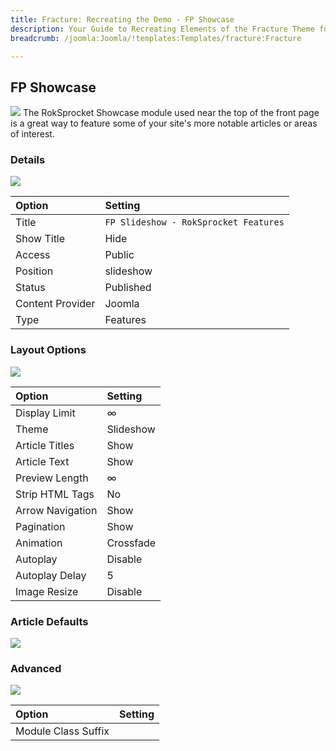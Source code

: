 ```yaml
---
title: Fracture: Recreating the Demo - FP Showcase
description: Your Guide to Recreating Elements of the Fracture Theme for Joomla
breadcrumb: /joomla:Joomla/!templates:Templates/fracture:Fracture

---
```


FP Showcase
-----
![][demo]
The RokSprocket Showcase module used near the top of the front page is a great way to feature some of your site's more notable articles or areas of interest.

### Details
![][demo2]

| Option           | Setting                               |  
| :--------------- | :------------------------------------ |  
| Title            | `FP Slideshow - RokSprocket Features` |  
| Show Title       | Hide                                  |  
| Access           | Public                                |  
| Position         | slideshow                             |  
| Status           | Published                             |  
| Content Provider | Joomla                                |  
| Type             | Features                              |  

### Layout Options
![][demo3]

| Option           | Setting   |  
| :--------------- | :-------- |  
| Display Limit    | ∞         |  
| Theme            | Slideshow |  
| Article Titles   | Show      |  
| Article Text     | Show      |  
| Preview Length   | ∞         |  
| Strip HTML Tags  | No        |  
| Arrow Navigation | Show      |  
| Pagination       | Show      |  
| Animation        | Crossfade |  
| Autoplay         | Disable   |  
| Autoplay Delay   | 5         |  
| Image Resize     | Disable   |  

### Article Defaults
![][demo4]

### Advanced
![][demo5]

| Option              | Setting                                            |
|:--------------------|:---------------------------------------------------|
| Module Class Suffix |  |

[demo]: assets/demo_2.jpeg
[demo2]: assets/slideshow_1.jpeg
[demo3]: assets/slideshow_2.jpeg
[demo4]: assets/slideshow_3.jpeg
[demo5]: assets/slideshow_4.jpeg